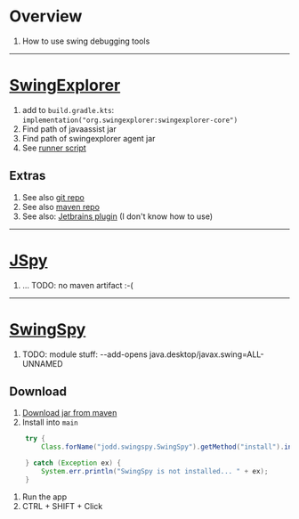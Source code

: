 # Overview

1. How to use swing debugging tools

--------

# [SwingExplorer](https://github.com/swingexplorer/swingexplorer)

1. add to `build.gradle.kts`: `implementation("org.swingexplorer:swingexplorer-core")`
1. Find path of javaassist jar
1. Find path of swingexplorer agent jar
1. See [runner script](../bash/examples/jvm/run_with_swingexplorer.sh)

## Extras

1. See also [git repo](https://github.com/swingexplorer/swingexplorer/tree/master)
1. See also [maven repo](https://mvnrepository.com/artifact/org.swingexplorer/swingexplorer-core/1.7.0)
1. See also: [Jetbrains plugin](https://plugins.jetbrains.com/plugin/8385-swingexplorer-integration-v2) (I don't know how to use)

--------

# [JSpy](https://github.com/nokia/jspy)

1. ... TODO: no maven artifact :-(

--------

# [SwingSpy](https://github.com/igr/swingspy)

1. TODO: module stuff: --add-opens java.desktop/javax.swing=ALL-UNNAMED

## Download

1. [Download jar from maven](https://mvnrepository.com/artifact/org.jodd/jodd-swingspy/3.9)
1. Install into `main`

```java
    try {
        Class.forName("jodd.swingspy.SwingSpy").getMethod("install").invoke(null);

    } catch (Exception ex) {
        System.err.println("SwingSpy is not installed... " + ex);
    }
```

1. Run the app
1. CTRL + SHIFT + Click

